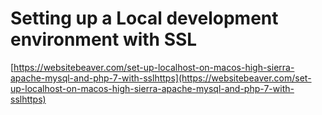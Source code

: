 # Setting up a Local development environment with SSL

[https://websitebeaver.com/set-up-localhost-on-macos-high-sierra-apache-mysql-and-php-7-with-sslhttps](https://websitebeaver.com/set-up-localhost-on-macos-high-sierra-apache-mysql-and-php-7-with-sslhttps)

